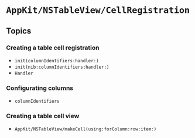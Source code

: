 # ``AppKit/NSTableView/CellRegistration``

## Topics

### Creating a table cell registration

- ``init(columnIdentifiers:handler:)``
- ``init(nib:columnIdentifiers:handler:)``
- ``Handler``

### Configurating columns

- ``columnIdentifiers``

### Creating a table cell view

- ``AppKit/NSTableView/makeCell(using:forColumn:row:item:)``
